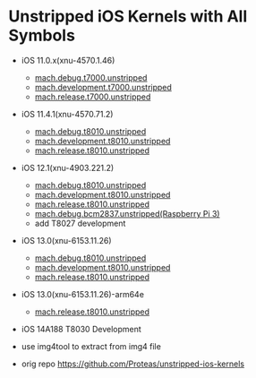 # Unstripped iOS Kernels with All Symbols
* iOS 11.0.x(xnu-4570.1.46)
	* [mach.debug.t7000.unstripped](./iOS-v11.0/mach.debug.t7000.unstripped)
	* [mach.development.t7000.unstripped](./iOS-v11.0/mach.development.t7000.unstripped)
	* [mach.release.t7000.unstripped](./iOS-v11.0/mach.release.t7000.unstripped)
* iOS 11.4.1(xnu-4570.71.2)
	* [mach.debug.t8010.unstripped](./iOS-v11.4.1/mach.debug.t8010.unstripped)
	* [mach.development.t8010.unstripped](./iOS-v11.4.1/mach.development.t8010.unstripped)
	* [mach.release.t8010.unstripped](./iOS-v11.4.1/mach.release.t8010.unstripped)
* iOS 12.1(xnu-4903.221.2)
	* [mach.debug.t8010.unstripped](./iOS-v12.1/mach.debug.t8010.unstripped.7z)
	* [mach.development.t8010.unstripped](./iOS-v12.1/mach.development.t8010.unstripped.7z)
	* [mach.release.t8010.unstripped](./iOS-v12.1/mach.release.t8010.unstripped.7z)
	* [mach.debug.bcm2837.unstripped(Raspberry Pi 3)](./iOS-v12.1/mach.debug.bcm2837.unstripped.7z)
	* add T8027 development 
* iOS 13.0(xnu-6153.11.26)
	* [mach.debug.t8010.unstripped](./iOS-v13.0/mach.debug.t8010.unstripped.7z)
	* [mach.development.t8010.unstripped](./iOS-v13.0/mach.development.t8010.unstripped.7z)
	* [mach.release.t8010.unstripped](./iOS-v13.0/mach.release.t8010.unstripped.7z)

* iOS 13.0(xnu-6153.11.26)-arm64e
	* [mach.release.t8010.unstripped](./iOS-v13.0-arm64e/mach.release.t8010.unstripped.7z)
* iOS 14A188 T8030 Development


* use  img4tool  to extract from img4 file 
* orig repo  https://github.com/Proteas/unstripped-ios-kernels


